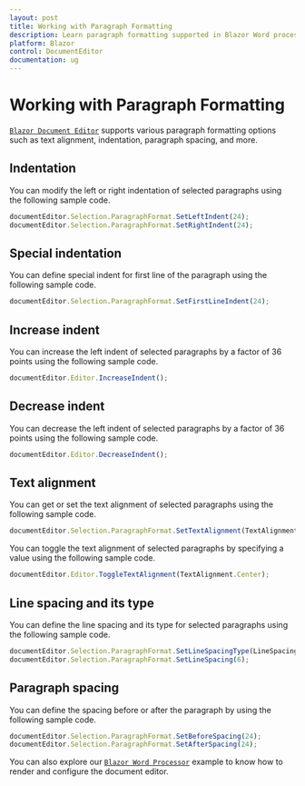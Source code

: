 ```yaml
---
layout: post
title: Working with Paragraph Formatting
description: Learn paragraph formatting supported in Blazor Word processor and how to apply it for selected contents.
platform: Blazor
control: DocumentEditor
documentation: ug
---
```


# Working with Paragraph Formatting

[`Blazor Document Editor`](https://www.syncfusion.com/blazor-components/blazor-word-processor) supports various paragraph formatting options such as text alignment, indentation, paragraph spacing, and more.

## Indentation

You can modify the left or right indentation of selected paragraphs using the following sample code.

```javascript
documentEditor.Selection.ParagraphFormat.SetLeftIndent(24);
documentEditor.Selection.ParagraphFormat.SetRightIndent(24);
```

## Special indentation

You can define special indent for first line of the paragraph using the following sample code.

```javascript
documentEditor.Selection.ParagraphFormat.SetFirstLineIndent(24);
```

## Increase indent

You can increase the left indent of selected paragraphs by a factor of 36 points using the following sample code.

```javascript
documentEditor.Editor.IncreaseIndent();
```

## Decrease indent

You can decrease the left indent of selected paragraphs by a factor of 36 points using the following sample code.

```javascript
documentEditor.Editor.DecreaseIndent();
```

## Text alignment

You can get or set the text alignment of selected paragraphs using the following sample code.

```javascript
documentEditor.Selection.ParagraphFormat.SetTextAlignment(TextAlignment.Center);
```

You can toggle the text alignment of selected paragraphs by specifying a value using the following sample code.

```javascript
documentEditor.Editor.ToggleTextAlignment(TextAlignment.Center);
```

## Line spacing and its type

You can define the line spacing and its type for selected paragraphs using the following sample code.

```javascript
documentEditor.Selection.ParagraphFormat.SetLineSpacingType(LineSpacingType.AtLeast);
documentEditor.Selection.ParagraphFormat.SetLineSpacing(6);
```

## Paragraph spacing

You can define the spacing before or after the paragraph by using the following sample code.

```javascript
documentEditor.Selection.ParagraphFormat.SetBeforeSpacing(24);
documentEditor.Selection.ParagraphFormat.SetAfterSpacing(24);
```

You can also explore our [`Blazor Word Processor`](https://blazor.syncfusion.com/demos/document-editor/default-functionalities) example to know how to render and configure the document editor.